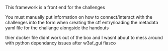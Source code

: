 This framework is a front end for the challenges

You must manually put information on how to connect/interact with the challenges
into the form when creating the ctf entry/loading the metadata yaml file for the challange
alongside the handouts

thier docker file didnt work out of the box and I wasnt about to mess around with 
python dependancy issues after w3af_gui fiasco